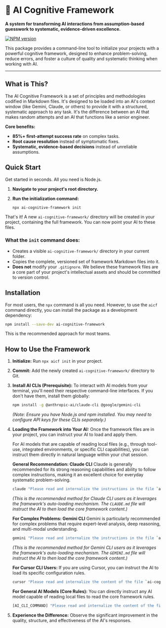 # 🧠 AI Cognitive Framework

**A system for transforming AI interactions from assumption-based guesswork to systematic, evidence-driven excellence.**

[![NPM version](https://img.shields.io/npm/v/ai-cognitive-framework.svg)](https://www.npmjs.com/package/ai-cognitive-framework)

This package provides a command-line tool to initialize your projects with a powerful cognitive framework, designed to enhance problem-solving, reduce errors, and foster a culture of quality and systematic thinking when working with AI.

---

## What is This?

The AI Cognitive Framework is a set of principles and methodologies codified in Markdown files. It's designed to be loaded into an AI's context window (like Gemini, Claude, or others) to provide it with a structured, systematic approach to any task. It's the difference between an AI that makes random attempts and an AI that functions like a senior engineer.

**Core benefits:**
- **85%+ first-attempt success rate** on complex tasks.
- **Root cause resolution** instead of symptomatic fixes.
- **Systematic, evidence-based decisions** instead of unreliable assumptions.

## Quick Start

Get started in seconds. All you need is Node.js.

1.  **Navigate to your project's root directory.**

2.  **Run the initialization command:**

    ```bash
    npx ai-cognitive-framework init
    ```

That's it! A new `ai-cognitive-framework/` directory will be created in your project, containing the full framework. You can now point your AI to these files.

### What the `init` command does:

- Creates a visible `ai-cognitive-framework/` directory in your current folder.
- Copies the complete, versioned set of framework Markdown files into it.
- **Does not** modify your `.gitignore`. We believe these framework files are a core part of your project's intellectual assets and should be committed to version control.

## Installation

For most users, the `npx` command is all you need. However, to use the `aicf` command directly, you can install the package as a development dependency:

```bash
npm install --save-dev ai-cognitive-framework
```

This is the recommended approach for most teams.

## How to Use the Framework

1.  **Initialize:** Run `npx aicf init` in your project.
2.  **Commit:** Add the newly created `ai-cognitive-framework/` directory to Git.
3.  **Install AI CLIs (Prerequisite):**
    To interact with AI models from your terminal, you'll need their respective command-line interfaces. If you don't have them, install them globally:
    ```bash
    npm install -g @anthropic-ai/claude-cli @google/gemini-cli
    ```
    *(Note: Ensure you have Node.js and npm installed. You may need to configure API keys for these CLIs separately.)*

4.  **Loading the Framework into Your AI:**
    Once the framework files are in your project, you can instruct your AI to load and apply them.

    For AI models that are capable of reading local files (e.g., through tool-use, integrated environments, or specific CLI capabilities), you can instruct them directly in natural language within your chat session.

    **General Recommendation: Claude CLI**
    Claude is generally recommended for its strong reasoning capabilities and ability to follow complex instructions, making it an excellent choice for everyday systematic problem-solving.
    ```bash
    claude "Please read and internalize the instructions in the file `ai-cognitive-framework/CLAUDE.md`."
    ```
    *(This is the recommended method for Claude CLI users as it leverages the framework's auto-loading mechanism. The `CLAUDE.md` file will instruct the AI to then load the core framework content.)*

    **For Complex Problems: Gemini CLI**
    Gemini is particularly recommended for complex problems that require expert-level analysis, deep reasoning, and multi-modal understanding.
    ```bash
    gemini "Please read and internalize the instructions in the file `ai-cognitive-framework/GEMINI.md`."
    ```
    *(This is the recommended method for Gemini CLI users as it leverages the framework's auto-loading mechanism. The `GEMINI.md` file will instruct the AI to then load the core framework content.)*

    **For Cursor CLI Users:**
    If you are using Cursor, you can instruct the AI to load its specific configuration rules.
    ```bash
    cursor "Please read and internalize the content of the file `ai-cognitive-framework/.cursorrules`."
    ```

    **For General AI Models (Core Rules):**
    You can directly instruct any AI model capable of reading local files to read the core framework rules.
    ```bash
    [AI_CLI_COMMAND] "Please read and internalize the content of the file `ai-cognitive-framework/CORE-RULES.md`."
    ```

5.  **Experience the Difference:** Observe the significant improvement in the quality, structure, and effectiveness of the AI's responses.
